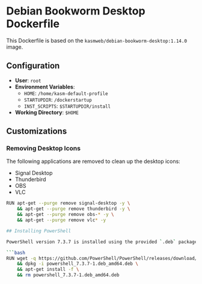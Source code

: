 # Debian Bookworm Desktop Dockerfile

This Dockerfile is based on the `kasmweb/debian-bookworm-desktop:1.14.0` image.

## Configuration

- **User**: `root`
- **Environment Variables**:
  - `HOME`: `/home/kasm-default-profile`
  - `STARTUPDIR`: `/dockerstartup`
  - `INST_SCRIPTS`: `$STARTUPDIR/install`
- **Working Directory**: `$HOME`

## Customizations

### Removing Desktop Icons

The following applications are removed to clean up the desktop icons:
- Signal Desktop
- Thunderbird
- OBS
- VLC

```bash
RUN apt-get --purge remove signal-desktop -y \
    && apt-get --purge remove thunderbird -y \
    && apt-get --purge remove obs-* -y \
    && apt-get --purge remove vlc* -y

## Installing PowerShell

PowerShell version 7.3.7 is installed using the provided `.deb` package.

```bash
RUN wget -q https://github.com/PowerShell/PowerShell/releases/download/v7.3.7/powershell_7.3.7-1.deb_amd64.deb \
    && dpkg -i powershell_7.3.7-1.deb_amd64.deb \
    && apt-get install -f \
    && rm powershell_7.3.7-1.deb_amd64.deb
